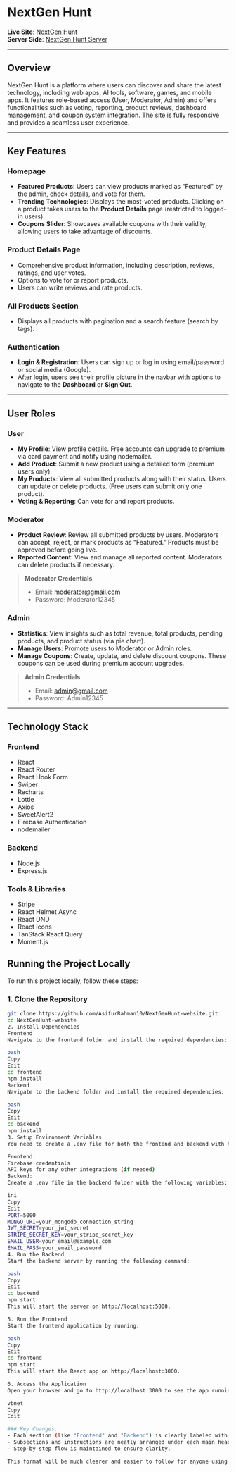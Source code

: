 # NextGen Hunt

**Live Site**: [NextGen Hunt](https://spectacular-praline-76df24.netlify.app/)  
**Server Side**: [NextGen Hunt Server](https://nextgenhunt-server.vercel.app/)

---

## Overview

NextGen Hunt is a platform where users can discover and share the latest technology, including web apps, AI tools, software, games, and mobile apps. It features role-based access (User, Moderator, Admin) and offers functionalities such as voting, reporting, product reviews, dashboard management, and coupon system integration. The site is fully responsive and provides a seamless user experience.

---

## Key Features

### Homepage

- **Featured Products**: Users can view products marked as "Featured" by the admin, check details, and vote for them.
- **Trending Technologies**: Displays the most-voted products. Clicking on a product takes users to the **Product Details** page (restricted to logged-in users).
- **Coupons Slider**: Showcases available coupons with their validity, allowing users to take advantage of discounts.

### Product Details Page

- Comprehensive product information, including description, reviews, ratings, and user votes.
- Options to vote for or report products.
- Users can write reviews and rate products.

### All Products Section

- Displays all products with pagination and a search feature (search by tags).

### Authentication

- **Login & Registration**: Users can sign up or log in using email/password or social media (Google).
- After login, users see their profile picture in the navbar with options to navigate to the **Dashboard** or **Sign Out**.

---

## User Roles

### User

- **My Profile**: View profile details. Free accounts can upgrade to premium via card payment and notify using nodemailer.
- **Add Product**: Submit a new product using a detailed form (premium users only).
- **My Products**: View all submitted products along with their status. Users can update or delete products. (Free users can submit only one product).
- **Voting & Reporting**: Can vote for and report products.

### Moderator

- **Product Review**: Review all submitted products by users. Moderators can accept, reject, or mark products as "Featured." Products must be approved before going live.
- **Reported Content**: View and manage all reported content. Moderators can delete products if necessary.

> **Moderator Credentials**
>
> - Email: moderator@gmail.com
> - Password: Moderator12345

### Admin

- **Statistics**: View insights such as total revenue, total products, pending products, and product status (via pie chart).
- **Manage Users**: Promote users to Moderator or Admin roles.
- **Manage Coupons**: Create, update, and delete discount coupons. These coupons can be used during premium account upgrades.

> **Admin Credentials**
>
> - Email: admin@gmail.com
> - Password: Admin12345

---

## Technology Stack

### Frontend

- React
- React Router
- React Hook Form
- Swiper
- Recharts
- Lottie
- Axios
- SweetAlert2
- Firebase Authentication
- nodemailer

### Backend

- Node.js
- Express.js

### Tools & Libraries

- Stripe
- React Helmet Async
- React DND
- React Icons
- TanStack React Query
- Moment.js

## Running the Project Locally

To run this project locally, follow these steps:

### 1. Clone the Repository

```bash
git clone https://github.com/AsifurRahman10/NextGenHunt-website.git
cd NextGenHunt-website
2. Install Dependencies
Frontend
Navigate to the frontend folder and install the required dependencies:

bash
Copy
Edit
cd frontend
npm install
Backend
Navigate to the backend folder and install the required dependencies:

bash
Copy
Edit
cd backend
npm install
3. Setup Environment Variables
You need to create a .env file for both the frontend and backend with the necessary environment variables.

Frontend:
Firebase credentials
API keys for any other integrations (if needed)
Backend:
Create a .env file in the backend folder with the following variables:

ini
Copy
Edit
PORT=5000
MONGO_URI=your_mongodb_connection_string
JWT_SECRET=your_jwt_secret
STRIPE_SECRET_KEY=your_stripe_secret_key
EMAIL_USER=your_email@example.com
EMAIL_PASS=your_email_password
4. Run the Backend
Start the backend server by running the following command:

bash
Copy
Edit
cd backend
npm start
This will start the server on http://localhost:5000.

5. Run the Frontend
Start the frontend application by running:

bash
Copy
Edit
cd frontend
npm start
This will start the React app on http://localhost:3000.

6. Access the Application
Open your browser and go to http://localhost:3000 to see the app running locally.

vbnet
Copy
Edit

### Key Changes:
- Each section (like "Frontend" and "Backend") is clearly labeled with headings.
- Subsections and instructions are neatly arranged under each main heading.
- Step-by-step flow is maintained to ensure clarity.

This format will be much clearer and easier to follow for anyone using the `README.md`. Let me know if t
```
